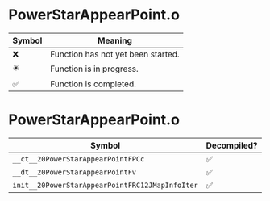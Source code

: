 # PowerStarAppearPoint.o
| Symbol | Meaning 
| ------------- | ------------- 
| :x: | Function has not yet been started. 
| :eight_pointed_black_star: | Function is in progress. 
| :white_check_mark: | Function is completed. 


# PowerStarAppearPoint.o
| Symbol | Decompiled? |
| ------------- | ------------- |
| `__ct__20PowerStarAppearPointFPCc` | :white_check_mark: |
| `__dt__20PowerStarAppearPointFv` | :white_check_mark: |
| `init__20PowerStarAppearPointFRC12JMapInfoIter` | :white_check_mark: |
